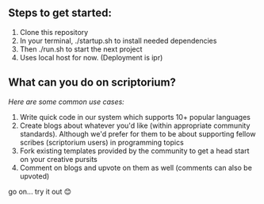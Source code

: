 

<h2> Steps to get started: </h2>

<ol>
  <li> Clone this repository </li>
  <li> In your terminal, ./startup.sh to install needed dependencies </li>
  <li> Then ./run.sh to start the next project </li>
  <li> Uses local host for now. (Deployment is ipr) </li>
</ol>


<h2> What can you do on scriptorium? </h2>
<p> <i> Here are some common use cases: </i></p>
<ol>
  <li> Write quick code in our system which supports 10+ popular languages </li>
  <li> Create blogs about whatever you'd like (within appropriate community standards). Although we'd prefer for 
  them to be about supporting fellow scribes (scriptorium users) in programming topics </li>
  <li> Fork existing templates provided by the community to get a head start on your creative pursits</li>
  <li> Comment on blogs and upvote on them as well (comments can also be upvoted) </li>
</ol>

go on... try it out 😊
